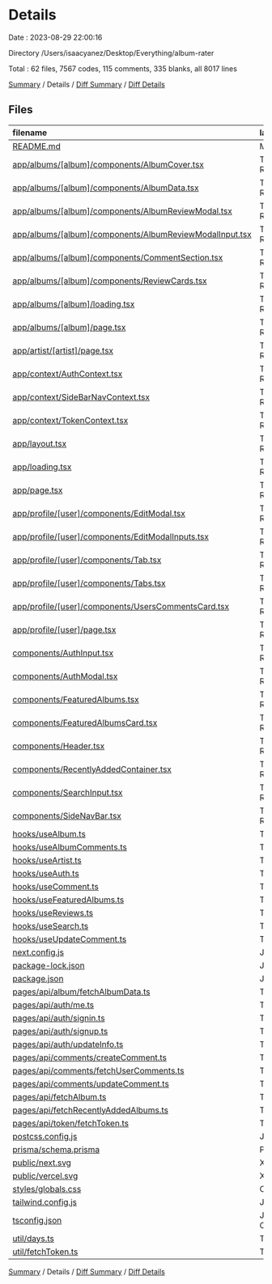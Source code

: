 # Details

Date : 2023-08-29 22:00:16

Directory /Users/isaacyanez/Desktop/Everything/album-rater

Total : 62 files,  7567 codes, 115 comments, 335 blanks, all 8017 lines

[Summary](results.md) / Details / [Diff Summary](diff.md) / [Diff Details](diff-details.md)

## Files
| filename | language | code | comment | blank | total |
| :--- | :--- | ---: | ---: | ---: | ---: |
| [README.md](/README.md) | Markdown | 21 | 0 | 14 | 35 |
| [app/albums/[album]/components/AlbumCover.tsx](/app/albums/%5Balbum%5D/components/AlbumCover.tsx) | TypeScript React | 10 | 0 | 2 | 12 |
| [app/albums/[album]/components/AlbumData.tsx](/app/albums/%5Balbum%5D/components/AlbumData.tsx) | TypeScript React | 61 | 0 | 8 | 69 |
| [app/albums/[album]/components/AlbumReviewModal.tsx](/app/albums/%5Balbum%5D/components/AlbumReviewModal.tsx) | TypeScript React | 123 | 0 | 11 | 134 |
| [app/albums/[album]/components/AlbumReviewModalInput.tsx](/app/albums/%5Balbum%5D/components/AlbumReviewModalInput.tsx) | TypeScript React | 74 | 0 | 3 | 77 |
| [app/albums/[album]/components/CommentSection.tsx](/app/albums/%5Balbum%5D/components/CommentSection.tsx) | TypeScript React | 53 | 0 | 4 | 57 |
| [app/albums/[album]/components/ReviewCards.tsx](/app/albums/%5Balbum%5D/components/ReviewCards.tsx) | TypeScript React | 60 | 0 | 3 | 63 |
| [app/albums/[album]/loading.tsx](/app/albums/%5Balbum%5D/loading.tsx) | TypeScript React | 10 | 0 | 2 | 12 |
| [app/albums/[album]/page.tsx](/app/albums/%5Balbum%5D/page.tsx) | TypeScript React | 27 | 2 | 4 | 33 |
| [app/artist/[artist]/page.tsx](/app/artist/%5Bartist%5D/page.tsx) | TypeScript React | 71 | 17 | 4 | 92 |
| [app/context/AuthContext.tsx](/app/context/AuthContext.tsx) | TypeScript React | 69 | 0 | 14 | 83 |
| [app/context/SideBarNavContext.tsx](/app/context/SideBarNavContext.tsx) | TypeScript React | 22 | 0 | 4 | 26 |
| [app/context/TokenContext.tsx](/app/context/TokenContext.tsx) | TypeScript React | 47 | 1 | 8 | 56 |
| [app/layout.tsx](/app/layout.tsx) | TypeScript React | 51 | 47 | 6 | 104 |
| [app/loading.tsx](/app/loading.tsx) | TypeScript React | 8 | 0 | 2 | 10 |
| [app/page.tsx](/app/page.tsx) | TypeScript React | 22 | 0 | 3 | 25 |
| [app/profile/[user]/components/EditModal.tsx](/app/profile/%5Buser%5D/components/EditModal.tsx) | TypeScript React | 82 | 21 | 9 | 112 |
| [app/profile/[user]/components/EditModalInputs.tsx](/app/profile/%5Buser%5D/components/EditModalInputs.tsx) | TypeScript React | 53 | 0 | 5 | 58 |
| [app/profile/[user]/components/Tab.tsx](/app/profile/%5Buser%5D/components/Tab.tsx) | TypeScript React | 9 | 0 | 4 | 13 |
| [app/profile/[user]/components/Tabs.tsx](/app/profile/%5Buser%5D/components/Tabs.tsx) | TypeScript React | 43 | 0 | 7 | 50 |
| [app/profile/[user]/components/UsersCommentsCard.tsx](/app/profile/%5Buser%5D/components/UsersCommentsCard.tsx) | TypeScript React | 26 | 1 | 3 | 30 |
| [app/profile/[user]/page.tsx](/app/profile/%5Buser%5D/page.tsx) | TypeScript React | 148 | 4 | 10 | 162 |
| [components/AuthInput.tsx](/components/AuthInput.tsx) | TypeScript React | 71 | 0 | 2 | 73 |
| [components/AuthModal.tsx](/components/AuthModal.tsx) | TypeScript React | 103 | 0 | 9 | 112 |
| [components/FeaturedAlbums.tsx](/components/FeaturedAlbums.tsx) | TypeScript React | 32 | 0 | 3 | 35 |
| [components/FeaturedAlbumsCard.tsx](/components/FeaturedAlbumsCard.tsx) | TypeScript React | 53 | 0 | 3 | 56 |
| [components/Header.tsx](/components/Header.tsx) | TypeScript React | 34 | 8 | 2 | 44 |
| [components/RecentlyAddedContainer.tsx](/components/RecentlyAddedContainer.tsx) | TypeScript React | 47 | 0 | 2 | 49 |
| [components/SearchInput.tsx](/components/SearchInput.tsx) | TypeScript React | 82 | 0 | 6 | 88 |
| [components/SideNavBar.tsx](/components/SideNavBar.tsx) | TypeScript React | 79 | 0 | 3 | 82 |
| [hooks/useAlbum.ts](/hooks/useAlbum.ts) | TypeScript | 23 | 0 | 3 | 26 |
| [hooks/useAlbumComments.ts](/hooks/useAlbumComments.ts) | TypeScript | 60 | 1 | 8 | 69 |
| [hooks/useArtist.ts](/hooks/useArtist.ts) | TypeScript | 95 | 0 | 11 | 106 |
| [hooks/useAuth.ts](/hooks/useAuth.ts) | TypeScript | 97 | 0 | 8 | 105 |
| [hooks/useComment.ts](/hooks/useComment.ts) | TypeScript | 58 | 0 | 5 | 63 |
| [hooks/useFeaturedAlbums.ts](/hooks/useFeaturedAlbums.ts) | TypeScript | 23 | 0 | 4 | 27 |
| [hooks/useReviews.ts](/hooks/useReviews.ts) | TypeScript | 53 | 0 | 9 | 62 |
| [hooks/useSearch.ts](/hooks/useSearch.ts) | TypeScript | 63 | 0 | 7 | 70 |
| [hooks/useUpdateComment.ts](/hooks/useUpdateComment.ts) | TypeScript | 36 | 0 | 5 | 41 |
| [next.config.js](/next.config.js) | JavaScript | 6 | 1 | 2 | 9 |
| [package-lock.json](/package-lock.json) | JSON | 4,843 | 0 | 1 | 4,844 |
| [package.json](/package.json) | JSON | 41 | 0 | 1 | 42 |
| [pages/api/album/fetchAlbumData.ts](/pages/api/album/fetchAlbumData.ts) | TypeScript | 28 | 0 | 4 | 32 |
| [pages/api/auth/me.ts](/pages/api/auth/me.ts) | TypeScript | 40 | 0 | 10 | 50 |
| [pages/api/auth/signin.ts](/pages/api/auth/signin.ts) | TypeScript | 64 | 0 | 19 | 83 |
| [pages/api/auth/signup.ts](/pages/api/auth/signup.ts) | TypeScript | 69 | 0 | 16 | 85 |
| [pages/api/auth/updateInfo.ts](/pages/api/auth/updateInfo.ts) | TypeScript | 51 | 0 | 10 | 61 |
| [pages/api/comments/createComment.ts](/pages/api/comments/createComment.ts) | TypeScript | 44 | 4 | 9 | 57 |
| [pages/api/comments/fetchUserComments.ts](/pages/api/comments/fetchUserComments.ts) | TypeScript | 34 | 0 | 7 | 41 |
| [pages/api/comments/updateComment.ts](/pages/api/comments/updateComment.ts) | TypeScript | 30 | 0 | 8 | 38 |
| [pages/api/fetchAlbum.ts](/pages/api/fetchAlbum.ts) | TypeScript | 29 | 0 | 2 | 31 |
| [pages/api/fetchRecentlyAddedAlbums.ts](/pages/api/fetchRecentlyAddedAlbums.ts) | TypeScript | 28 | 0 | 2 | 30 |
| [pages/api/token/fetchToken.ts](/pages/api/token/fetchToken.ts) | TypeScript | 19 | 0 | 2 | 21 |
| [postcss.config.js](/postcss.config.js) | JavaScript | 6 | 0 | 1 | 7 |
| [prisma/schema.prisma](/prisma/schema.prisma) | Prisma | 37 | 2 | 11 | 50 |
| [public/next.svg](/public/next.svg) | XML | 1 | 0 | 0 | 1 |
| [public/vercel.svg](/public/vercel.svg) | XML | 1 | 0 | 0 | 1 |
| [styles/globals.css](/styles/globals.css) | CSS | 9 | 0 | 3 | 12 |
| [tailwind.config.js](/tailwind.config.js) | JavaScript | 17 | 1 | 1 | 19 |
| [tsconfig.json](/tsconfig.json) | JSON with Comments | 26 | 2 | 1 | 29 |
| [util/days.ts](/util/days.ts) | TypeScript | 15 | 3 | 3 | 21 |
| [util/fetchToken.ts](/util/fetchToken.ts) | TypeScript | 30 | 0 | 2 | 32 |

[Summary](results.md) / Details / [Diff Summary](diff.md) / [Diff Details](diff-details.md)